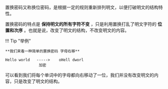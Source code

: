 置换密码又称换位密码，是根据一定的规则重新排列明文，以便打破明文的结构特性。

置换密码的特点是 **保持明文的所有字符不变** ，只是利用置换打乱了明文字符的 **位置和次序** 。也就是说，改变了明文的结构，不改变明文的内容。

!!! Tip "举例"

	**我们来看一种简单的置换密码 字母右移**

```	
Hello world   ----->    oHell dworl
               加密
```

可以看到我们将每个单词中的字母都向右移动了一位，我们并没有改变明文的内容，只是改变了明文的结构。

